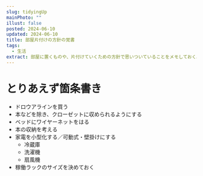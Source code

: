 ```yaml
---
slug: tidyingUp
mainPhoto: ""
illust: false
posted: 2024-06-10
updated: 2024-06-10
title: 部屋片付けの方針の覚書
tags:
  - 生活
extract: 部屋に置くものや、片付けていくための方針で思いついていることをメモしておく。お金がないからできない。
---
```

# とりあえず箇条書き
- ドロウアラインを買う
- 本などを除き、クローゼットに収められるようにする
- ベッドにワイヤーネットをはる
- 本の収納を考える
- 家電を小型化する／可動式・壁掛けにする
  - 冷蔵庫
  - 洗濯機
  - 扇風機
- 稼働ラックのサイズを決めておく